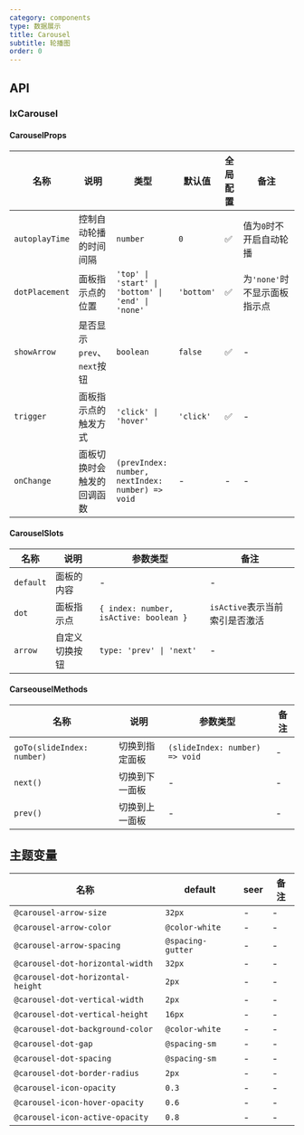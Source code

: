 ```yaml
---
category: components
type: 数据展示
title: Carousel
subtitle: 轮播图
order: 0
---
```


## API

### IxCarousel

#### CarouselProps

| 名称 | 说明 | 类型  | 默认值 | 全局配置 | 备注 |
| --- | --- | --- | --- | --- | --- |
| `autoplayTime` | 控制自动轮播的时间间隔 | `number` | `0` | ✅ | 值为`0`时不开启自动轮播 |
| `dotPlacement` | 面板指示点的位置 | `'top' \| 'start' \| 'bottom' \| 'end' \| 'none'` | `'bottom'` | ✅ | 为`'none'`时不显示面板指示点 |
| `showArrow` | 是否显示`prev`、`next`按钮 | `boolean` | `false` | ✅ | - |
| `trigger` | 面板指示点的触发方式 | `'click' \| 'hover'` | `'click'` | ✅ | - |
| `onChange` | 面板切换时会触发的回调函数 | `(prevIndex: number, nextIndex: number) => void` | - | - | - |

#### CarouselSlots

| 名称 | 说明 | 参数类型 | 备注 |
| --- | --- | --- | --- |
| `default` | 面板的内容 | - | - |
| `dot` | 面板指示点 | `{ index: number, isActive: boolean }` | `isActive`表示当前索引是否激活 |
| `arrow` | 自定义切换按钮 | `type: 'prev' \| 'next'` | - |

#### CarseouselMethods

| 名称 | 说明 | 参数类型 | 备注 |
| --- | --- | --- | --- |
| `goTo(slideIndex: number)` | 切换到指定面板 | `(slideIndex: number) => void` | - |
| `next()` | 切换到下一面板 | - | - |
| `prev()` | 切换到上一面板 | - | - |

<!--- insert less variable begin  --->
## 主题变量

| 名称 | default | seer | 备注 |
| --- | --- | --- | --- |
| `@carousel-arrow-size` | `32px` | - | - |
| `@carousel-arrow-color` | `@color-white` | - | - |
| `@carousel-arrow-spacing` | `@spacing-gutter` | - | - |
| `@carousel-dot-horizontal-width` | `32px` | - | - |
| `@carousel-dot-horizontal-height` | `2px` | - | - |
| `@carousel-dot-vertical-width` | `2px` | - | - |
| `@carousel-dot-vertical-height` | `16px` | - | - |
| `@carousel-dot-background-color` | `@color-white` | - | - |
| `@carousel-dot-gap` | `@spacing-sm` | - | - |
| `@carousel-dot-spacing` | `@spacing-sm` | - | - |
| `@carousel-dot-border-radius` | `2px` | - | - |
| `@carousel-icon-opacity` | `0.3` | - | - |
| `@carousel-icon-hover-opacity` | `0.6` | - | - |
| `@carousel-icon-active-opacity` | `0.8` | - | - |
<!--- insert less variable end  --->